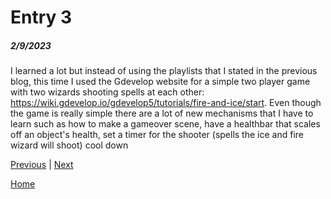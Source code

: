 # Entry 3
##### 2/9/2023

I learned a lot but instead of using the playlists that I stated in the previous blog, this time I used the Gdevelop website for a simple two player game with two wizards shooting spells at each other: https://wiki.gdevelop.io/gdevelop5/tutorials/fire-and-ice/start. Even though the game is really simple there are a lot of new mechanisms that I have to learn such as how to make a gameover scene, have a healthbar that scales off an object's health, set a timer for the shooter (spells the ice and fire wizard will shoot) cool down

[Previous](entry02.md) | [Next](entry04.md)

[Home](../README.md)
